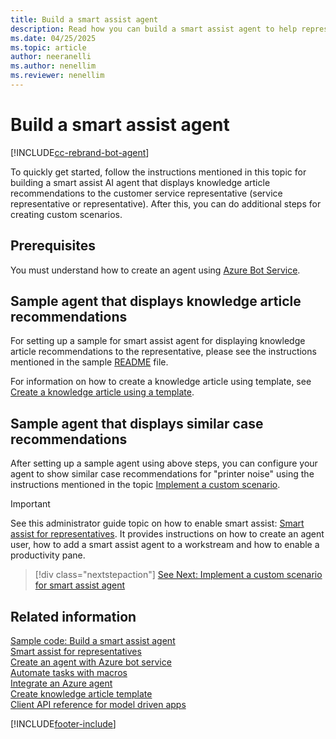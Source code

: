 ```yaml
---
title: Build a smart assist agent
description: Read how you can build a smart assist agent to help representatives resolve customer queries faster and more effectively.
ms.date: 04/25/2025
ms.topic: article
author: neeranelli
ms.author: nenellim
ms.reviewer: nenellim
---
```

# Build a smart assist agent

[!INCLUDE[cc-rebrand-bot-agent](../../includes/cc-rebrand-bot-agent.md)]

To quickly get started, follow the instructions mentioned in this topic for building a smart assist AI agent that displays knowledge article recommendations to the customer service representative (service representative or representative). After this, you can do additional steps for creating custom scenarios.

## Prerequisites

You must understand how to create an agent using [Azure Bot Service](/azure/bot-service/abs-quickstart?preserve-view=true&view=azure-bot-service-4.0).

## Sample agent that displays knowledge article recommendations

For setting up a sample for smart assist agent for displaying knowledge article recommendations to the representative, please see the instructions mentioned in the sample [README](https://github.com/microsoft/Dynamics365-Apps-Samples/blob/master/customer-service/omnichannel/smart-assist-bot/README.md) file. 

For information on how to create a knowledge article using template, see [Create a knowledge article using a template](create-knowledge-article-using-template.md).

## Sample agent that displays similar case recommendations

After setting up a sample agent using above steps, you can configure your agent to show similar case recommendations for "printer noise" using the instructions mentioned in the topic [Implement a custom scenario](smart-assist-scenario.md).

> [!IMPORTANT]
> See this administrator guide topic on how to enable smart assist: [Smart assist for representatives](../administer/smart-assist.md). It provides instructions on how to create an agent user, how to add a smart assist agent to a workstream and how to enable a productivity pane.

> [!div class="nextstepaction"]
> [See Next: Implement a custom scenario for smart assist agent](smart-assist-scenario.md)

## Related information

[Sample code: Build a smart assist agent](https://github.com/microsoft/Dynamics365-Apps-Samples/blob/master/customer-service/omnichannel/smart-assist-bot)<br />
[Smart assist for representatives](../administer/smart-assist.md)<br />
[Create an agent with Azure bot service](/azure/bot-service/abs-quickstart)<br />
[Automate tasks with macros](../administer/macros.md)<br />
[Integrate an Azure agent](../configure-bot.md)<br />
[Create knowledge article template](../use/create-templates-knowledge-article.md)<br />
[Client API reference for model driven apps](/powerapps/developer/model-driven-apps/clientapi/reference)


[!INCLUDE[footer-include](../../includes/footer-banner.md)]
